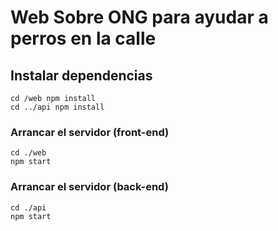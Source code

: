 # Web Sobre ONG para ayudar a perros en la calle

## Instalar dependencias
```
cd /web npm install
cd ../api npm install
```

### Arrancar el servidor (front-end)
```
cd ./web
npm start
```

### Arrancar el servidor (back-end)
```
cd ./api
npm start
```


